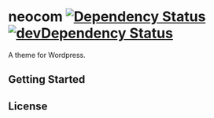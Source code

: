 # neocom [![Dependency Status](https://david-dm.org/fouppy/neocom.png)](https://david-dm.org/fouppy/neocom)  [![devDependency Status](https://david-dm.org/fouppy/neocom/dev-status.png)](https://david-dm.org/fouppy/neocom#info=devDependencies)

A theme for Wordpress.


## Getting Started

## License
